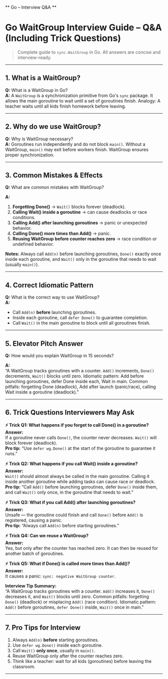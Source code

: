 ** Go  – Interview Q&A **

# Go WaitGroup Interview Guide – Q&A (Including Trick Questions)

> Complete guide to `sync.WaitGroup` in Go. All answers are concise and interview-ready.

---

## 1. What is a WaitGroup?

**Q:** What is a WaitGroup in Go?  
**A:** A `WaitGroup` is a synchronization primitive from Go's `sync` package. It allows the main goroutine to wait until a set of goroutines finish. Analogy: A teacher waits until all kids finish homework before leaving.

---

## 2. Why do we use WaitGroup?

**Q:** Why is WaitGroup necessary?  
**A:** Goroutines run independently and do not block `main()`. Without a WaitGroup, `main()` may exit before workers finish. WaitGroup ensures proper synchronization.

---

## 3. Common Mistakes & Effects

**Q:** What are common mistakes with WaitGroup?  

**A:**  
1. **Forgetting Done()** → `Wait()` blocks forever (deadlock).  
2. **Calling Wait() inside a goroutine** → can cause deadlocks or race conditions.  
3. **Calling Add() after launching goroutines** → panic or unexpected behavior.  
4. **Calling Done() more times than Add()** → panic.  
5. **Reusing WaitGroup before counter reaches zero** → race condition or undefined behavior.

**Notes:** Always call `Add(n)` before launching goroutines, `Done()` exactly once inside each goroutine, and `Wait()` only in the goroutine that needs to wait (usually `main()`).

---

## 4. Correct Idiomatic Pattern

**Q:** What is the correct way to use WaitGroup?  
**A:**  
- Call `Add(n)` **before** launching goroutines.  
- Inside each goroutine, call `defer Done()` to guarantee completion.  
- Call `Wait()` in the main goroutine to block until all goroutines finish.

---

## 5. Elevator Pitch Answer

**Q:** How would you explain WaitGroup in 15 seconds?  

**A:**  
“A WaitGroup tracks goroutines with a counter. `Add()` increments, `Done()` decrements, `Wait()` blocks until zero. Idiomatic pattern: Add before launching goroutines, defer Done inside each, Wait in main. Common pitfalls: forgetting Done (deadlock), Add after launch (panic/race), calling Wait inside a goroutine (deadlock).”

---

## 6. Trick Questions Interviewers May Ask

**⚡ Trick Q1: What happens if you forget to call Done() in a goroutine?**  
**Answer:**  
If a goroutine never calls `Done()`, the counter never decreases. `Wait()` will block forever (deadlock).  
**Pro tip:** “Use `defer wg.Done()` at the start of the goroutine to guarantee it runs.”

**⚡ Trick Q2: What happens if you call Wait() inside a goroutine?**  
**Answer:**  
`Wait()` should almost always be called in the main goroutine. Calling it inside another goroutine while adding tasks can cause race or deadlock.  
**Pro tip:** “Call `Add()` before launching goroutines, defer `Done()` inside them, and call `Wait()` only once, in the goroutine that needs to wait.”

**⚡ Trick Q3: What if you call Add() after launching goroutines?**  
**Answer:**  
Unsafe — the goroutine could finish and call `Done()` before `Add()` is registered, causing a panic.  
**Pro tip:** “Always call `Add(n)` before starting goroutines.”

**⚡ Trick Q4: Can we reuse a WaitGroup?**  
**Answer:**  
Yes, but only after the counter has reached zero. It can then be reused for another batch of goroutines.

**⚡ Trick Q5: What if Done() is called more times than Add()?**  
**Answer:**  
It causes a panic: `sync: negative WaitGroup counter`.

**Interview Tip Summary:**  
“A WaitGroup tracks goroutines with a counter. `Add()` increases it, `Done()` decreases it, and `Wait()` blocks until zero. Common pitfalls: forgetting `Done()` (deadlock) or misplacing `Add()` (race condition). Idiomatic pattern: `Add()` before goroutines, `defer Done()` inside, `Wait()` once in main.”

---

## 7. Pro Tips for Interview

1. Always `Add(n)` **before** starting goroutines.  
2. Use `defer wg.Done()` inside each goroutine.  
3. Call `Wait()` **only once**, usually in `main()`.  
4. Reuse WaitGroup only after the counter reaches zero.  
5. Think like a teacher: wait for all kids (goroutines) before leaving the classroom.

---
